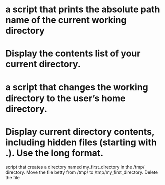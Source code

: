 # a script that prints the absolute path name of the current working directory
# Display the contents list of your current directory.
# a script that changes the working directory to the user’s home directory.
# Display current directory contents, including hidden files (starting with .). Use the long format.
 script that creates a directory named my_first_directory in the /tmp/ directory.
Move the file betty from /tmp/ to /tmp/my_first_directory.
Delete the file
